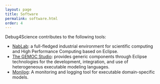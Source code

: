 ```yaml
---
layout: page
title: Software
permalink: software.html
order: 4
---
```


Debug4Science contributes to the following tools: 
- [NabLab](https://github.com/cea-hpc/NabLab): a full-fledged industrial environment for scientific computing and High Performance Computing based on Eclipse.
- [The GEMOC Studio](http://gemoc.org/studio): provides generic components through Eclipse technologies for the development, integration, and use of heterogeneous executable modeling languages.
- [Monilog](https://github.com/gemoc/monilog): A monitoring and logging tool for executable domain-specific models.
